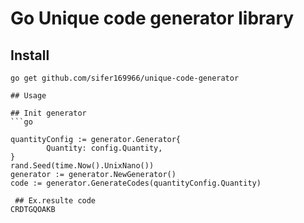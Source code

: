 # Go Unique code generator library

## Install 

```
go get github.com/sifer169966/unique-code-generator

## Usage

## Init generator
```go

quantityConfig := generator.Generator{
		Quantity: config.Quantity,
}
rand.Seed(time.Now().UnixNano())
generator := generator.NewGenerator()
code := generator.GenerateCodes(quantityConfig.Quantity)

 ## Ex.resulte code
CRDTGQOAKB
```
